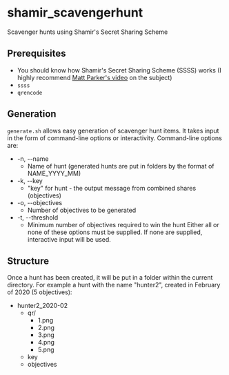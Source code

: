 # shamir_scavengerhunt
Scavenger hunts using Shamir's Secret Sharing Scheme

## Prerequisites
* You should know how Shamir's Secret Sharing Scheme (SSSS) works (I highly recommend [Matt Parker's video](https://youtu.be/K54ildEW9-Q) on the subject)
* `ssss`
* `qrencode`

## Generation
`generate.sh` allows easy generation of scavenger hunt items.
It takes input in the form of command-line options or interactivity.
Command-line options are:
* -n, --name
	* Name of hunt (generated hunts are put in folders by the format of NAME_YYYY_MM)
* -k, --key
	* "key" for hunt - the output message from combined shares (objectives)
* -o, --objectives
	* Number of objectives to be generated
* -t, --threshold
	* Minimum number of objectives required to win the hunt
Either all or none of these options must be supplied. If none are supplied, interactive input will be used.

## Structure
Once a hunt has been created, it will be put in a folder within the current directory. For example a hunt with the name "hunter2", created in February of 2020 (5 objectives):
* hunter2_2020-02
	* qr/
		* 1.png
		* 2.png
		* 3.png
		* 4.png
		* 5.png
	* key
	* objectives
